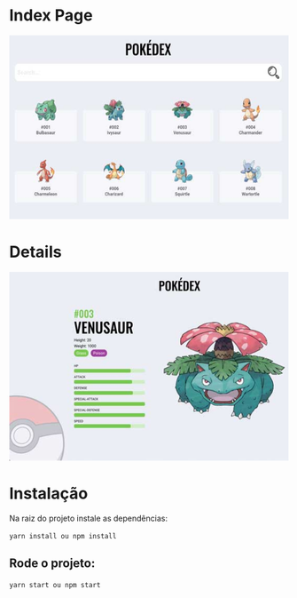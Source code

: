 # Index Page

![Image of Index Page](https://github.com/eriksongoncalves/pokedex/blob/master/screenshot/index.jpg?raw=true)

# Details

![Image of Details Page](https://github.com/eriksongoncalves/pokedex/blob/master/screenshot/details.jpg?raw=true)

# Instalação

Na raiz do projeto instale as dependências:

`yarn install ou npm install`

## Rode o projeto:

`yarn start ou npm start`
